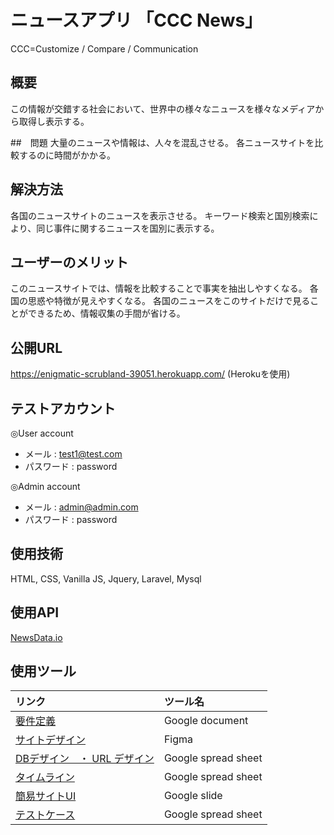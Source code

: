 # ニュースアプリ 「CCC News」
CCC=Customize / Compare / Communication

## 概要
この情報が交錯する社会において、世界中の様々なニュースを様々なメディアから取得し表示する。

##　問題
大量のニュースや情報は、人々を混乱させる。
各ニュースサイトを比較するのに時間がかかる。

## 解決方法
各国のニュースサイトのニュースを表示させる。
キーワード検索と国別検索により、同じ事件に関するニュースを国別に表示する。

## ユーザーのメリット
このニュースサイトでは、情報を比較することで事実を抽出しやすくなる。
各国の思惑や特徴が見えやすくなる。
各国のニュースをこのサイトだけで見ることができるため、情報収集の手間が省ける。

## 公開URL

<a href="https://enigmatic-scrubland-39051.herokuapp.com/" target="_blank"> https://enigmatic-scrubland-39051.herokuapp.com/ </a> (Herokuを使用)

## テストアカウント
◎User account
- メール : test1@test.com
- パスワード : password

◎Admin account
- メール : admin@admin.com
- パスワード : password

## 使用技術
HTML, CSS, Vanilla JS, Jquery, Laravel, Mysql

## 使用API
<a href="https://newsdata.io/" target="_blank"> NewsData.io </a>

## 使用ツール
| リンク | ツール名 |
| :--- | :--- |
| <a href="https://docs.google.com/document/d/1Vc4uAvCYmV-sIGeaUwQM-iwvLnw_xyrxIHZQ5Djuwsk/edit?usp=sharing" target="_blank"> 要件定義 </a>| Google document|
| <a href="https://www.figma.com/file/iJnNgNs5xrwp5EgvpLKXpO/4th_news_app?node-id=0%3A1" target="_blank">サイトデザイン <a/> | Figma |
| <a href="https://docs.google.com/spreadsheets/d/1CpEavljlidOtRxBoHjlzhHW5zaAxxPdA/edit?usp=sharing&ouid=114750385200206495733&rtpof=true&sd=true" target="_blank">DBデザイン　・ URL デザイン </a> | Google spread sheet |
| <a href="https://docs.google.com/spreadsheets/d/1lHM8dscjkFqJFGENI1s-sDoOK9HfapVV/edit?usp=sharing&ouid=114750385200206495733&rtpof=true&sd=true" target="_blank">タイムライン </a>| Google spread sheet|
| <a href="https://docs.google.com/presentation/d/1YqECG12mgv3sbMmF50gKspaJ8whR_LpzSRUvvKEoU1A/edit?usp=sharing" target="_blank"> 簡易サイトUI </a>| Google slide |
| <a href="https://docs.google.com/spreadsheets/d/170mbCMqw2jpn9p5ywwXl6OJYhSKuHudbozhdL8qgqFY/edit?usp=sharing" target="_blank"> テストケース </a> | Google spread sheet|

